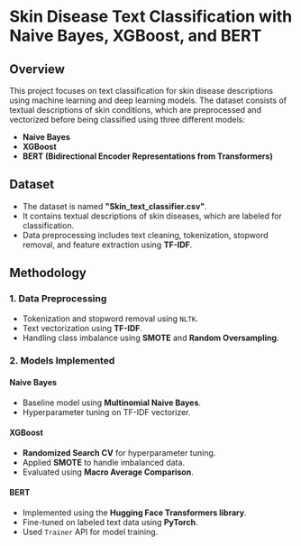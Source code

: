 
# Skin Disease Text Classification with Naive Bayes, XGBoost, and BERT

## **Overview**
This project focuses on text classification for skin disease descriptions using machine learning and deep learning models. The dataset consists of textual descriptions of skin conditions, which are preprocessed and vectorized before being classified using three different models:
- **Naive Bayes**
- **XGBoost**
- **BERT (Bidirectional Encoder Representations from Transformers)**

## **Dataset**
- The dataset is named **"Skin_text_classifier.csv"**.
- It contains textual descriptions of skin diseases, which are labeled for classification.
- Data preprocessing includes text cleaning, tokenization, stopword removal, and feature extraction using **TF-IDF**.

## **Methodology**
### **1. Data Preprocessing**
- Tokenization and stopword removal using `NLTK`.
- Text vectorization using **TF-IDF**.
- Handling class imbalance using **SMOTE** and **Random Oversampling**.

### **2. Models Implemented**
#### **Naive Bayes**
- Baseline model using **Multinomial Naive Bayes**.
- Hyperparameter tuning on TF-IDF vectorizer.

#### **XGBoost**
- **Randomized Search CV** for hyperparameter tuning.
- Applied **SMOTE** to handle imbalanced data.
- Evaluated using **Macro Average Comparison**.

#### **BERT**
- Implemented using the **Hugging Face Transformers library**.
- Fine-tuned on labeled text data using **PyTorch**.
- Used `Trainer` API for model training.

